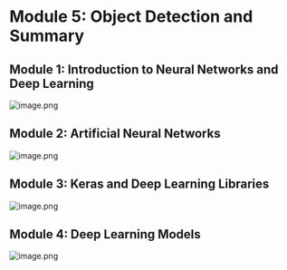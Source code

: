 

# Module 5: Object Detection and Summary
## Module 1: Introduction to Neural Networks and Deep Learning
![image.png](https://prod-files-secure.s3.us-west-2.amazonaws.com/03e82b26-cccb-4906-bb56-adabcbdc0655/a8d40bcb-c482-4026-8872-311e16b2dc63/image.png?X-Amz-Algorithm=AWS4-HMAC-SHA256&X-Amz-Content-Sha256=UNSIGNED-PAYLOAD&X-Amz-Credential=ASIAZI2LB466WBVDAVT3%2F20250204%2Fus-west-2%2Fs3%2Faws4_request&X-Amz-Date=20250204T051417Z&X-Amz-Expires=3600&X-Amz-Security-Token=IQoJb3JpZ2luX2VjEA0aCXVzLXdlc3QtMiJHMEUCIQCeXkHto3eG0EtiTrA73eJ4wKS0BcYzyySRfX638QRvtAIga4PzJ4WHi0ufa291qDsuzKE1JasfqEA%2Fi9qaIXlUYX8q%2FwMIJhAAGgw2Mzc0MjMxODM4MDUiDL%2BX1eXdqN6%2FWUn09SrcA24nZKFKM4JfXAy42FhhEJ131Wx0NMvpk4v6ctHzkxNFjtEj3g0AoODQD2CRiFFCNKigZWV9EREJM5%2F09FpqMg4IqXgO3ioLF7SN8z4eHcMClSE3iArdwCdz2Kg7YMe%2Bt80Yc8g86JEtOtZ7VoXJWy3M1Wtz3eHvhgI%2Bdmr65m0JIe%2F1pLDmm0qDSLxDzNdvG5UowoLUKF4gM6SfrNl6hPTxUnVMLJ%2Bv0jnl53Y0F9yuL3VeXqcocROCklD%2BTdRoCWHopm6jLM6u6WsOzjGkKFzj4Jm%2B9ZODYXvKXNuyNJ9qJ2iea3YrEVFPmwU2HIspQ7pJOKv30xO1h%2F7AmkHa%2FkH5xLSJwlnHD1GB9VfJj2jr%2Bqt8WqxJneFHR6JiRPYhrXvSHIbvlQW74tEOt6MXSmCpWNc%2BJuBaXxY71%2FY17ObBYDASXGPGCzpVX%2BNTpBBOuaZpNmR7AZkJiTPrhLq%2FpzqWRzCSZwfPdsJd2A%2BaikzQxllqYpK8GQJljgFXGW9mnDJYhn3I50L%2FfdT9HCb50j0INVVRwmfN2cJ3qObG1zs8L6DY8FB8ZSOkzP8qa6bm9eG4p6LSHLP5P6ZhunU8APmUUPA283LM9XYVQlKFF8Gh6ze2bHjgCgTyzkHiMLS%2Fhr0GOqUBBzntgYPY8oniT3XdjSagx5VT6GYJ32n3Rn%2BU0%2BuGLKJ84Dq%2Be7%2F1jeYrHR8QpISoT6e1vz%2BwEBjzc60TZncnlFruENaoPvWPbqzkYs0z5muATr44%2BYfSlgz%2BdWIpVsz0urx%2BcO95wnUQO3bmTiX9gmaMT5j0GSyBz0FbnR7EBFoJvUdrgN1s2V%2BKWmVP1MkzhRHvM%2FGx75y98tCPeJjVuNYgmNKN&X-Amz-Signature=0f98cd4451959c9f09521bdcd7ca4c5d14db378b11cc4cc5027a889d66424e90&X-Amz-SignedHeaders=host&x-id=GetObject)
## Module 2: Artificial Neural Networks
![image.png](https://prod-files-secure.s3.us-west-2.amazonaws.com/03e82b26-cccb-4906-bb56-adabcbdc0655/5157ca89-62da-41d9-a98f-6432b71047a9/image.png?X-Amz-Algorithm=AWS4-HMAC-SHA256&X-Amz-Content-Sha256=UNSIGNED-PAYLOAD&X-Amz-Credential=ASIAZI2LB466WBVDAVT3%2F20250204%2Fus-west-2%2Fs3%2Faws4_request&X-Amz-Date=20250204T051417Z&X-Amz-Expires=3600&X-Amz-Security-Token=IQoJb3JpZ2luX2VjEA0aCXVzLXdlc3QtMiJHMEUCIQCeXkHto3eG0EtiTrA73eJ4wKS0BcYzyySRfX638QRvtAIga4PzJ4WHi0ufa291qDsuzKE1JasfqEA%2Fi9qaIXlUYX8q%2FwMIJhAAGgw2Mzc0MjMxODM4MDUiDL%2BX1eXdqN6%2FWUn09SrcA24nZKFKM4JfXAy42FhhEJ131Wx0NMvpk4v6ctHzkxNFjtEj3g0AoODQD2CRiFFCNKigZWV9EREJM5%2F09FpqMg4IqXgO3ioLF7SN8z4eHcMClSE3iArdwCdz2Kg7YMe%2Bt80Yc8g86JEtOtZ7VoXJWy3M1Wtz3eHvhgI%2Bdmr65m0JIe%2F1pLDmm0qDSLxDzNdvG5UowoLUKF4gM6SfrNl6hPTxUnVMLJ%2Bv0jnl53Y0F9yuL3VeXqcocROCklD%2BTdRoCWHopm6jLM6u6WsOzjGkKFzj4Jm%2B9ZODYXvKXNuyNJ9qJ2iea3YrEVFPmwU2HIspQ7pJOKv30xO1h%2F7AmkHa%2FkH5xLSJwlnHD1GB9VfJj2jr%2Bqt8WqxJneFHR6JiRPYhrXvSHIbvlQW74tEOt6MXSmCpWNc%2BJuBaXxY71%2FY17ObBYDASXGPGCzpVX%2BNTpBBOuaZpNmR7AZkJiTPrhLq%2FpzqWRzCSZwfPdsJd2A%2BaikzQxllqYpK8GQJljgFXGW9mnDJYhn3I50L%2FfdT9HCb50j0INVVRwmfN2cJ3qObG1zs8L6DY8FB8ZSOkzP8qa6bm9eG4p6LSHLP5P6ZhunU8APmUUPA283LM9XYVQlKFF8Gh6ze2bHjgCgTyzkHiMLS%2Fhr0GOqUBBzntgYPY8oniT3XdjSagx5VT6GYJ32n3Rn%2BU0%2BuGLKJ84Dq%2Be7%2F1jeYrHR8QpISoT6e1vz%2BwEBjzc60TZncnlFruENaoPvWPbqzkYs0z5muATr44%2BYfSlgz%2BdWIpVsz0urx%2BcO95wnUQO3bmTiX9gmaMT5j0GSyBz0FbnR7EBFoJvUdrgN1s2V%2BKWmVP1MkzhRHvM%2FGx75y98tCPeJjVuNYgmNKN&X-Amz-Signature=40ef1e71d12bfcb8928a1b23ff59e4f3166b06c12d771dcaadcb2868b727ea3a&X-Amz-SignedHeaders=host&x-id=GetObject)
## Module 3: Keras and Deep Learning Libraries
![image.png](https://prod-files-secure.s3.us-west-2.amazonaws.com/03e82b26-cccb-4906-bb56-adabcbdc0655/5089ce50-05f1-470d-ad42-42503bf1df5f/image.png?X-Amz-Algorithm=AWS4-HMAC-SHA256&X-Amz-Content-Sha256=UNSIGNED-PAYLOAD&X-Amz-Credential=ASIAZI2LB466WBVDAVT3%2F20250204%2Fus-west-2%2Fs3%2Faws4_request&X-Amz-Date=20250204T051417Z&X-Amz-Expires=3600&X-Amz-Security-Token=IQoJb3JpZ2luX2VjEA0aCXVzLXdlc3QtMiJHMEUCIQCeXkHto3eG0EtiTrA73eJ4wKS0BcYzyySRfX638QRvtAIga4PzJ4WHi0ufa291qDsuzKE1JasfqEA%2Fi9qaIXlUYX8q%2FwMIJhAAGgw2Mzc0MjMxODM4MDUiDL%2BX1eXdqN6%2FWUn09SrcA24nZKFKM4JfXAy42FhhEJ131Wx0NMvpk4v6ctHzkxNFjtEj3g0AoODQD2CRiFFCNKigZWV9EREJM5%2F09FpqMg4IqXgO3ioLF7SN8z4eHcMClSE3iArdwCdz2Kg7YMe%2Bt80Yc8g86JEtOtZ7VoXJWy3M1Wtz3eHvhgI%2Bdmr65m0JIe%2F1pLDmm0qDSLxDzNdvG5UowoLUKF4gM6SfrNl6hPTxUnVMLJ%2Bv0jnl53Y0F9yuL3VeXqcocROCklD%2BTdRoCWHopm6jLM6u6WsOzjGkKFzj4Jm%2B9ZODYXvKXNuyNJ9qJ2iea3YrEVFPmwU2HIspQ7pJOKv30xO1h%2F7AmkHa%2FkH5xLSJwlnHD1GB9VfJj2jr%2Bqt8WqxJneFHR6JiRPYhrXvSHIbvlQW74tEOt6MXSmCpWNc%2BJuBaXxY71%2FY17ObBYDASXGPGCzpVX%2BNTpBBOuaZpNmR7AZkJiTPrhLq%2FpzqWRzCSZwfPdsJd2A%2BaikzQxllqYpK8GQJljgFXGW9mnDJYhn3I50L%2FfdT9HCb50j0INVVRwmfN2cJ3qObG1zs8L6DY8FB8ZSOkzP8qa6bm9eG4p6LSHLP5P6ZhunU8APmUUPA283LM9XYVQlKFF8Gh6ze2bHjgCgTyzkHiMLS%2Fhr0GOqUBBzntgYPY8oniT3XdjSagx5VT6GYJ32n3Rn%2BU0%2BuGLKJ84Dq%2Be7%2F1jeYrHR8QpISoT6e1vz%2BwEBjzc60TZncnlFruENaoPvWPbqzkYs0z5muATr44%2BYfSlgz%2BdWIpVsz0urx%2BcO95wnUQO3bmTiX9gmaMT5j0GSyBz0FbnR7EBFoJvUdrgN1s2V%2BKWmVP1MkzhRHvM%2FGx75y98tCPeJjVuNYgmNKN&X-Amz-Signature=3a6592e7ebe8de22da051ced0171ba5923587cd8bf5eda2aeb92304aa42295ea&X-Amz-SignedHeaders=host&x-id=GetObject)
## Module 4: Deep Learning Models
![image.png](https://prod-files-secure.s3.us-west-2.amazonaws.com/03e82b26-cccb-4906-bb56-adabcbdc0655/4e22fcb0-cfbc-4d28-b961-b9b8fde071f0/image.png?X-Amz-Algorithm=AWS4-HMAC-SHA256&X-Amz-Content-Sha256=UNSIGNED-PAYLOAD&X-Amz-Credential=ASIAZI2LB466WBVDAVT3%2F20250204%2Fus-west-2%2Fs3%2Faws4_request&X-Amz-Date=20250204T051417Z&X-Amz-Expires=3600&X-Amz-Security-Token=IQoJb3JpZ2luX2VjEA0aCXVzLXdlc3QtMiJHMEUCIQCeXkHto3eG0EtiTrA73eJ4wKS0BcYzyySRfX638QRvtAIga4PzJ4WHi0ufa291qDsuzKE1JasfqEA%2Fi9qaIXlUYX8q%2FwMIJhAAGgw2Mzc0MjMxODM4MDUiDL%2BX1eXdqN6%2FWUn09SrcA24nZKFKM4JfXAy42FhhEJ131Wx0NMvpk4v6ctHzkxNFjtEj3g0AoODQD2CRiFFCNKigZWV9EREJM5%2F09FpqMg4IqXgO3ioLF7SN8z4eHcMClSE3iArdwCdz2Kg7YMe%2Bt80Yc8g86JEtOtZ7VoXJWy3M1Wtz3eHvhgI%2Bdmr65m0JIe%2F1pLDmm0qDSLxDzNdvG5UowoLUKF4gM6SfrNl6hPTxUnVMLJ%2Bv0jnl53Y0F9yuL3VeXqcocROCklD%2BTdRoCWHopm6jLM6u6WsOzjGkKFzj4Jm%2B9ZODYXvKXNuyNJ9qJ2iea3YrEVFPmwU2HIspQ7pJOKv30xO1h%2F7AmkHa%2FkH5xLSJwlnHD1GB9VfJj2jr%2Bqt8WqxJneFHR6JiRPYhrXvSHIbvlQW74tEOt6MXSmCpWNc%2BJuBaXxY71%2FY17ObBYDASXGPGCzpVX%2BNTpBBOuaZpNmR7AZkJiTPrhLq%2FpzqWRzCSZwfPdsJd2A%2BaikzQxllqYpK8GQJljgFXGW9mnDJYhn3I50L%2FfdT9HCb50j0INVVRwmfN2cJ3qObG1zs8L6DY8FB8ZSOkzP8qa6bm9eG4p6LSHLP5P6ZhunU8APmUUPA283LM9XYVQlKFF8Gh6ze2bHjgCgTyzkHiMLS%2Fhr0GOqUBBzntgYPY8oniT3XdjSagx5VT6GYJ32n3Rn%2BU0%2BuGLKJ84Dq%2Be7%2F1jeYrHR8QpISoT6e1vz%2BwEBjzc60TZncnlFruENaoPvWPbqzkYs0z5muATr44%2BYfSlgz%2BdWIpVsz0urx%2BcO95wnUQO3bmTiX9gmaMT5j0GSyBz0FbnR7EBFoJvUdrgN1s2V%2BKWmVP1MkzhRHvM%2FGx75y98tCPeJjVuNYgmNKN&X-Amz-Signature=3418c545fb59a131222f89af2da4c5253efc641a5188f2a0d5e6066765210cdf&X-Amz-SignedHeaders=host&x-id=GetObject)